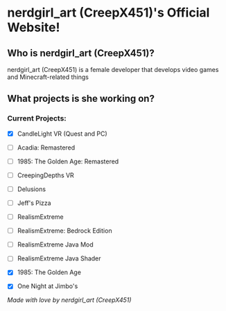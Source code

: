 # nerdgirl_art (CreepX451)'s Official Website!

## Who is nerdgirl_art (CreepX451)?
nerdgirl_art (CreepX451) is a female developer that develops video games and Minecraft-related things

## What projects is she working on?
### Current Projects:
- [x] CandleLight VR (Quest and PC)
- [ ] Acadia: Remastered
- [ ] 1985: The Golden Age: Remastered
- [ ] CreepingDepths VR
- [ ] Delusions
- [ ] Jeff's Pizza
- [ ] RealismExtreme
- [ ] RealismExtreme: Bedrock Edition
- [ ] RealismExtreme Java Mod
- [ ] RealismExtreme Java Shader
- [x] 1985: The Golden Age
- [x] One Night at Jimbo's




*Made with love by nerdgirl_art (CreepX451)*

